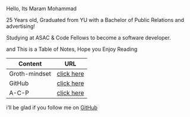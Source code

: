 Hello, Its Maram Mohammad 

25 Years old, Graduated from YU with a Bachelor of Public Relations and advertising! 

Studying at ASAC & Code Fellows to become a software developer.

and This is a Table of Notes, Hope you Enjoy Reading 

| Content       | URL           |  
| ------------- |:-------------:|  
| Groth-mindset | [click here](https://maramhmohammad.github.io/reading-notes/Groth-mindset)        | 
|    GitHub     | [click here](https://maramhmohammad.github.io/reading-notes/GitHub)             |  
|   A-C-P       | [click here](https://maramhmohammad.github.io/reading-notes/A-C-P)              |   


i’ll be glad if you follow me on [GitHub](https://github.com/MaramhMohammad)
